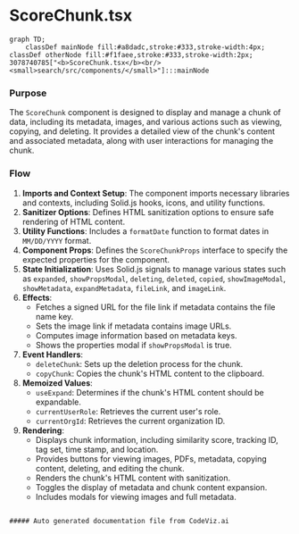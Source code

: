 # ScoreChunk.tsx

```mermaid
graph TD;
    classDef mainNode fill:#a8dadc,stroke:#333,stroke-width:4px;
classDef otherNode fill:#f1faee,stroke:#333,stroke-width:2px;
3078740785["<b>ScoreChunk.tsx</b><br/><small>search/src/components/</small>"]:::mainNode

```
### Purpose
The `ScoreChunk` component is designed to display and manage a chunk of data, including its metadata, images, and various actions such as viewing, copying, and deleting. It provides a detailed view of the chunk's content and associated metadata, along with user interactions for managing the chunk.

### Flow
1. **Imports and Context Setup**: The component imports necessary libraries and contexts, including Solid.js hooks, icons, and utility functions.
2. **Sanitizer Options**: Defines HTML sanitization options to ensure safe rendering of HTML content.
3. **Utility Functions**: Includes a `formatDate` function to format dates in `MM/DD/YYYY` format.
4. **Component Props**: Defines the `ScoreChunkProps` interface to specify the expected properties for the component.
5. **State Initialization**: Uses Solid.js signals to manage various states such as `expanded`, `showPropsModal`, `deleting`, `deleted`, `copied`, `showImageModal`, `showMetadata`, `expandMetadata`, `fileLink`, and `imageLink`.
6. **Effects**:
   - Fetches a signed URL for the file link if metadata contains the file name key.
   - Sets the image link if metadata contains image URLs.
   - Computes image information based on metadata keys.
   - Shows the properties modal if `showPropsModal` is true.
7. **Event Handlers**:
   - `deleteChunk`: Sets up the deletion process for the chunk.
   - `copyChunk`: Copies the chunk's HTML content to the clipboard.
8. **Memoized Values**:
   - `useExpand`: Determines if the chunk's HTML content should be expandable.
   - `currentUserRole`: Retrieves the current user's role.
   - `currentOrgId`: Retrieves the current organization ID.
9. **Rendering**:
   - Displays chunk information, including similarity score, tracking ID, tag set, time stamp, and location.
   - Provides buttons for viewing images, PDFs, metadata, copying content, deleting, and editing the chunk.
   - Renders the chunk's HTML content with sanitization.
   - Toggles the display of metadata and chunk content expansion.
   - Includes modals for viewing images and full metadata.
```

##### Auto generated documentation file from CodeViz.ai
